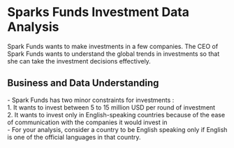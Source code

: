 # Sparks Funds Investment Data Analysis  
Spark Funds wants to make investments in a few companies. The CEO of Spark Funds wants to understand the global trends in investments so that she can take the investment decisions effectively.
<h2> Business and Data Understanding </h2>  
- Spark Funds has two minor constraints for investments :  <br>
1. It wants to invest between 5 to 15 million USD per round of investment  <br>
2. It wants to invest only in English-speaking countries because of the ease of communication with the companies it would invest in  <br>
- For your analysis, consider a country to be English speaking only if English is one of the official languages in that country.
